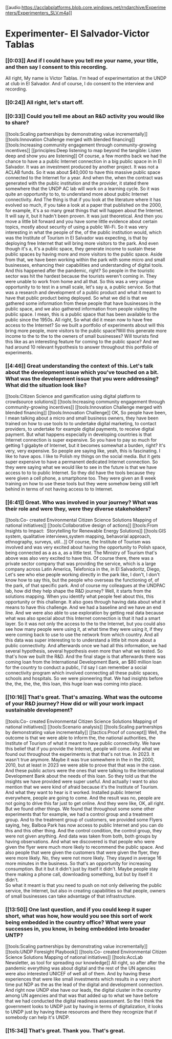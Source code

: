 [[audio:https://acclabplatforms.blob.core.windows.net/rndarchive/Experimenters/Experimenters_SLV.m4a]]

# Experimenter- El Salvador-Victor Tablas

### [[0:03]] And if I could have you tell me your name, your title, and then say I consent to this recording\.

All right, My name is Victor Tablas\. I'm head of experimentation at the UNDP at club in El Salvador\. And of course, I do consent to the interview and recording\.

### [[0:24]] All right, let's start off\.

### [[0:33]] Could you tell me about an R&D activity you would like to share?

[[tools:Scaling partnerships by demonstrating value incrementally]]
[[tools:Innovation Challenge merged with blended financing]]
[[tools:Increasing community engagement through community-growing incentives]]
[[principles:Deep listening to map beyond the tangible: Listen deep and show you are listening]]
Of course, a few months back we had the chance to have a a public Internet connection in a big public space in in El Salvador\. It was an investment produced by another project\. It was not a ACLAB funds\. So it was about $40,000 to have this massive public space connected to the Internet for a year\. And when the, when the contract was generated with the public institution and the provider, it stated there somewhere that the UNDP AC lab will work on a learning cycle\. So it was quite an opportunity to to, to understand more about public Internet connectivity\. And The thing is that if you look at the literature where it has evolved so much, if you take a look at a paper that published on the 2000, for example, it's a so many great things that will happen about the Internet\. It will say it, but it hadn't been proven\. It was just theoretical\. And then you move a little bit forward and you have some little evidence about certain topics, mostly about security of using a public Wi\-Fi\. So it was very interesting in what the people of the, of the public institution would, which was the Institute of Tourism in El Salvador was expecting, is that by deploying free Internet that will bring more visitors to the park\. And even though it's a, it's a public space, they generate income to sustain these public spaces by having more and more visitors to the public space\. Aside from that, we have been working within the park with some micro and small businesses, enhancing their capabilities and understanding of digital tools\. And this happened after the pandemic, right? So people in the touristic sector was hit the hardest because the tourists weren't coming in\. They were unable to work from home and all that\. So this was a very unique opportunity to to test in a small scale, let's say a, a public service\. So that was a research and development of a public product and what it meant to have that public product being deployed\. So what we did is that we gathered some information from these people that have businesses in the public space, and we also gathered information from people visiting the public space\. I mean, this is a public space that has been available to the public since the 1950s\. All right, So what did it mean now to have free access to the Internet? So we built a portfolio of experiments about will this bring more people, more visitors to the public space?Will this generate more income to the to the to the owners of small businesses? Will tourists find this like as an interesting feature for coming to the public space? And we had around 10 relevant hypothesis to answer throughout this portfolio of experiments\.

### [[4:46]] Great understanding the context of this\. Let's talk about the development issue which you've touched on a bit\. What was the development issue that you were addressing? What did the situation look like?

[[tools:Citizen Science and gamification using digital platform to crowdsource solutions]]
[[tools:Increasing community engagement through community-growing incentives]]
[[tools:Innovation Challenge merged with blended financing]]
[[tools:Innovation Challenge]]
OK, So people have been, I mean talking about a micro and small business owners, they have been trained on how to use tools to to undertake digital marketing, to contact providers, to undertake for example digital payments, to receive digital payment\. But what happens especially in developing countries is that Internet connection is super expensive\. So you have to pay so much for getting 1 gigabyte of Internet, but it becomes somewhat a burden, right? It's very, very expensive\. So people are saying like, yeah, this is fascinating\. I like to have apos\. I like to Polish my things on the social media\. But it gets super expensive to have a permanent dedicated Internet connection\. So they were saying what we would like to see in the future is that we have access to to to public Internet\. So they did have the tools because they were given a cell phone, a smartphone too\. They were given an 8 week training on how to use these tools but they were somehow being still left behind in terms of not having access to to Internet\.

### [[6:41]] Great\. Who was involved in your journey? What was their role and were they, were they diverse stakeholders?

[[tools:Co- created Environmental Citizen Science Solutions Mapping of national initiatives]]
[[tools:Collaborative design of actions]]
[[tools:From Insights to Impact:  Storytelling for Renewable Energy Solutions]]
[[tools:GIS system, qualitative interviews,system mapping, behavorial approach, ethnography, surveys, util…]]
Of course, the Institute of Tourism was involved and was very excited about having the opportunity to Polish space, being connected as a as a, as a little test\. The Ministry of Tourism that's above was also very excited to have this\. Of course there, there was a private sector company that was providing the service, which is a large company across Latin America, Telefonica in the, in El Salvadoritz, Diego, Let's see who else people working directly in the park like, I don't, I don't know how to say this, but the people who overseas the functioning of, of the park, of that specific park\. And of course my colleagues at the UNDPAC lab, how did they help shape the R&D journey? Well, it starts from the solutions mapping\. When you identify what people feel about this, this opportunity or this challenge\. It also goes through having data about what it means to have this challenge\. And we had a baseline and we have an end line\. And we were also able to use exploration by getting real data because what was also special about this Internet connection is that it had a smart layer\. So it was not only the access to the to the Internet, but you could also see how many people were using it, at what time they were using it, if they were coming back to use to use the network from which country\. And all this data was super interesting to to understand a little bit more about a public connectivity\. And afterwards once we had all this information, we had several hypothesis, several hypothesis even more than what we tested\. So that's how we built the R&D\. And the final stage is that afterwards there was coming loan from the International Development Bank, an $80 million loan for the country to conduct a public, I'd say I can remember a social connectivity program which involved connecting all these public spaces, schools and hospitals\. So we were pioneering that\. We had insights before the, the, the, the, this loan, this huge loan was coming into place\.

### [[10:16]] That's great\. That's amazing\. What was the outcome of your R&D journey? How did or will your work impact sustainable development?

[[tools:Co- created Environmental Citizen Science Solutions Mapping of national initiatives]]
[[tools:Scenario analysis]]
[[tools:Scaling partnerships by demonstrating value incrementally]]
[[tactics:Proof of concept]]
Well, the outcome is that we were able to inform the, the national authorities, the Institute of Tourism of what it meant to have public connectivity\. We have this belief that if you provide the Internet, people will come\. And what we found out throughout the experiments is that that's not true\. In 2023\. It wasn't true anymore\. Maybe it was true somewhere in the in the 2000, 2010, but at least in 2023 we were able to prove that that was in the case\. And these public actors were the ones that were talking to the International Development Bank about the needs of this loan\. So they told us that the insights we have provided were super useful\. And actually I want to also mention that we were kind of afraid because it's the Institute of Tourism\. And what they want to hear is it worked\. Installed public Internet everywhere, people are going to come\. And the result was no, people are not going to drive this far just to get online\. And they were like, OK, all right\. But we found other things\. We found that throughout some some other experiments that for example, we had a control group and a treatment group\. And to the treatment group of customers, we provided some Flyers saying, hey, Balboa Park has now access to public Internet and you can do this and this other thing\. And the control condition, the control group, they were not given anything\. And data was taken from both, both groups by having observations\. And what we discovered is that people who were given the flyer were much more likely to recommend the public space\. And also people that were given the customers that were given the flyer, they were more likely\. No, they were not more likely\. They stayed in average 16 more minutes in the business\. So that's an opportunity for increasing consumption\. But it but it didn't just by itself it didn't\. Maybe people stay there making a phone call, downloading something, but but by itself it didn't\.  
So what it meant is that you need to push on not only delivering the public service, the Internet, but also in creating capabilities so that people, owners of small businesses can take advantage of that infrastructure\.

### [[13:50]] One last question, and if you could keep it super short, what was how, how would you see this sort of work being embedded in the country office? What were your successes in, you know, in being embedded into broader UNTP?

[[tools:Scaling partnerships by demonstrating value incrementally]]
[[tools:UNDP Foresight Playbook]]
[[tools:Co- created Environmental Citizen Science Solutions Mapping of national initiatives]]
[[tools:AccLab Newsletter, as tool for spreading our knowledge]]
All right, so after after the pandemic everything was about digital and the rest of the UN agencies were also interested UNICEF of well all of them\. And by having these experiences that were like small investments which results in a very short time put NDP as the as the lead of the digital and development connection\. And right now UNDP else have our leads, the digital cluster in the country among UN agencies and that was that added up to what we have before that we had conducted the digital readiness assessment\. So the I think the government looks to UNDP just by having in terms of digitalization, it looks to UNDP just by having these resources and there they recognize that if somebody can help it's UNDP\.

### [[15:34]] That's great\. Thank you\. That's great\.

